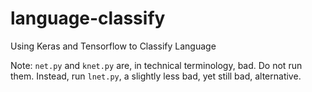 # language-classify
Using Keras and Tensorflow to Classify Language

Note: `net.py` and `knet.py` are, in technical terminology, bad.  Do not run them.  Instead, run `lnet.py`, a slightly less bad, yet still bad, alternative.
